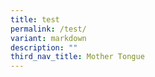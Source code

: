 ```yaml
---
title: test
permalink: /test/
variant: markdown
description: ""
third_nav_title: Mother Tongue
---
```

